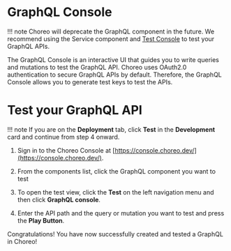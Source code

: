 # GraphQL Console

!!! note
    Choreo will deprecate the GraphQL component in the future. We recommend using the Service component and [Test Console](../test/invoke-apis-via-console.md#graphql-endpoints) to test your GraphQL APIs.

The GraphQL Console is an interactive UI that guides you to write queries and mutations to test the GraphQL API. Choreo uses OAuth2.0 authentication to secure GraphQL APIs by default. Therefore, the GraphQL Console allows you to generate test keys to test the APIs.

# Test your GraphQL API

!!! note
    If you are on the **Deployment** tab, click **Test** in the **Development** card and continue from step 4 onward.

1. Sign in to the Choreo Console at [https://console.choreo.dev/](https://console.choreo.dev/).

2. From the components list, click the GraphQL component you want to test

3. To open the test view, click the **Test** on the left navigation menu and then click **GraphQL console**.

4. Enter the API path and the query or mutation you want to test and press the **Play Button**.

Congratulations! You have now successfully created and tested a GraphQL in Choreo!

